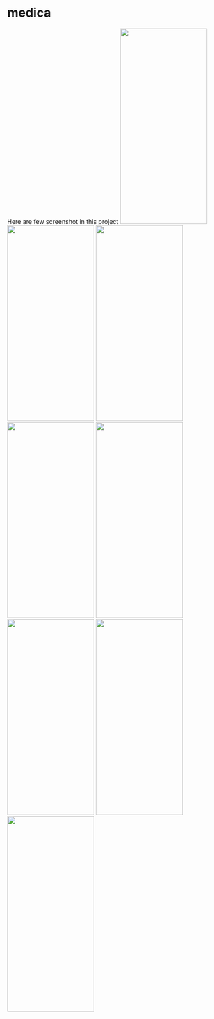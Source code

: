 # medica

Here are few screenshot in this project
<img src="https://drive.google.com/uc?export=view&id=1SsFq7YeRVtPdqOnaOB-3tOqMQWh7-80U" width="200" height="450">
<img src="https://drive.google.com/uc?export=view&id=11SjE7j9DN0ThDtI-LX1wdF1V6SYCHV7a4" width="200" height="450">
<img src="https://drive.google.com/uc?export=view&id=1SY1Y3ik3gxwC5hoXqpf5NkzeStj1dJII" width="200" height="450">
<img src="https://drive.google.com/uc?export=view&id=1SXbS0caO-GMopXZOvPXiK3vY2eE_gH5T" width="200" height="450">
<img src="https://drive.google.com/uc?export=view&id=1Qhk1acACeBKWMhUR8BULnSs5DJiFtxi2" width="200" height="450">
<img src="https://drive.google.com/uc?export=view&id=1SESQUUCGYzn7xsABAP7mVUFU6CQe48-I" width="200" height="450">
<img src="https://drive.google.com/uc?export=view&id=1QJVj9YWx9GcHk_6yqADXoDfUMPDDBlb_" width="200" height="450">
<img src="https://drive.google.com/uc?export=view&id=1Peir5uuL7N8ogv4La66oX1xn0yyoohow" width="200" height="450">
